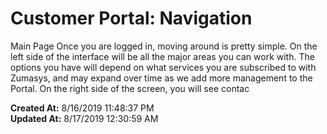 # Customer Portal: Navigation

Main Page Once you are logged in, moving around is pretty simple. On the left side of the interface will be all the major areas you can work with. The options you have will depend on what services you are subscribed to with Zumasys, and may expand over time as we add more management to the Portal. On the right side of the screen, you will see contac  

**Created At:** 8/16/2019 11:48:37 PM  
**Updated At:** 8/17/2019 12:30:59 AM  

